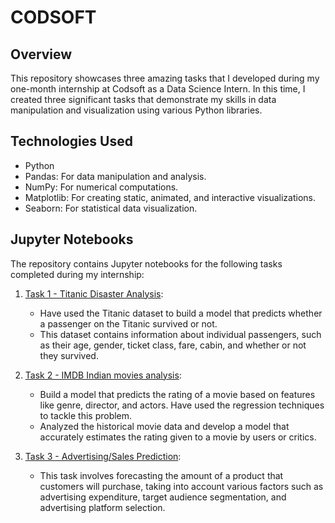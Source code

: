 # CODSOFT
## Overview
This repository showcases three amazing tasks that I developed during my one-month internship at Codsoft as a Data Science Intern. In this time, I created three significant tasks that demonstrate my skills in data manipulation and visualization using various Python libraries.

## Technologies Used
- Python
- Pandas: For data manipulation and analysis.
- NumPy: For numerical computations.
- Matplotlib: For creating static, animated, and interactive visualizations.
- Seaborn: For statistical data visualization.

## Jupyter Notebooks
The repository contains Jupyter notebooks for the following tasks completed during my internship:

1. [Task 1 - Titanic Disaster Analysis](https://github.com/aryansaraf123/CODSOFT/blob/main/Titanic%20Disaster%20Analysis%20-%20Task%201.ipynb):
   - Have used the Titanic dataset to build a model that predicts whether a passenger on the Titanic survived or not.
   - This dataset contains information about individual passengers, such as their age, gender, ticket class,  fare, cabin, and whether or not they survived.

2. [Task 2 - IMDB Indian movies analysis](https://github.com/aryansaraf123/CODSOFT/blob/main/IMDB%20Indian%20movies%20analysis%20-%20Task%202.ipynb):
   - Build a model that predicts the rating of a movie based on features like genre, director, and actors. Have used the regression techniques to tackle this problem.
   - Analyzed the historical movie data and develop a model that accurately estimates the rating given to a movie by users or critics.

3. [Task 3 - Advertising/Sales Prediction](https://github.com/aryansaraf123/CODSOFT/blob/main/Advertising%20-%20Task%203.ipynb):
   - This task involves forecasting the amount of a product that customers will purchase, taking into account various factors such as advertising expenditure, target audience segmentation, and advertising platform selection.
